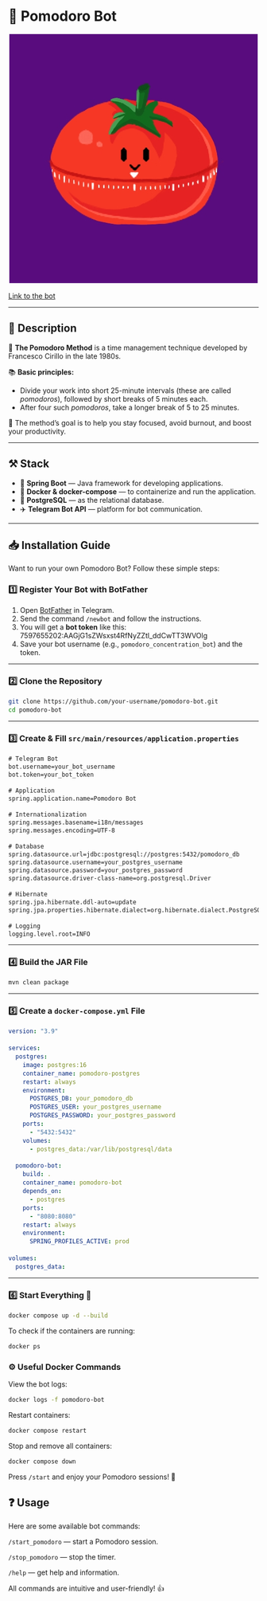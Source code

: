 # 🍅 Pomodoro Bot

<div align="center">
    <img width="500" src="assets/pomodoro-avatar.jpg" alt="pomodoro image"/>
</div>

[Link to the bot](https://telegram.me/pomodoro_concentration_bot)

---

## 📕 Description

🍅 **The Pomodoro Method** is a time management technique developed by Francesco Cirillo in the late 1980s.

📚 **Basic principles:**
- Divide your work into short 25-minute intervals (these are called _pomodoros_), followed by short breaks of 5 minutes each.
- After four such _pomodoros_, take a longer break of 5 to 25 minutes.

🎯 The method’s goal is to help you stay focused, avoid burnout, and boost your productivity.

---

## ⚒️ Stack

- 🌱 **Spring Boot** — Java framework for developing applications.
- 🐋 **Docker & docker-compose** — to containerize and run the application.
- 🐘 **PostgreSQL** — as the relational database.
- ✈️ **Telegram Bot API** — platform for bot communication.

---

## 📥 Installation Guide

Want to run your own Pomodoro Bot? Follow these simple steps:

### 1️⃣ Register Your Bot with BotFather

1. Open [BotFather](https://t.me/BotFather) in Telegram.
2. Send the command `/newbot` and follow the instructions.
3. You will get a **bot token** like this: 7597655202:AAGjG1sZWsxst4RfNyZZtl_ddCwTT3WVOlg
4. Save your bot username (e.g., `pomodoro_concentration_bot`) and the token.

---

### 2️⃣ Clone the Repository

```bash
git clone https://github.com/your-username/pomodoro-bot.git
cd pomodoro-bot
```

---
### 3️⃣ Create & Fill `src/main/resources/application.properties`
```properties
# Telegram Bot
bot.username=your_bot_username
bot.token=your_bot_token

# Application
spring.application.name=Pomodoro Bot

# Internationalization
spring.messages.basename=i18n/messages
spring.messages.encoding=UTF-8

# Database
spring.datasource.url=jdbc:postgresql://postgres:5432/pomodoro_db
spring.datasource.username=your_postgres_username
spring.datasource.password=your_postgres_password
spring.datasource.driver-class-name=org.postgresql.Driver

# Hibernate
spring.jpa.hibernate.ddl-auto=update
spring.jpa.properties.hibernate.dialect=org.hibernate.dialect.PostgreSQLDialect

# Logging
logging.level.root=INFO
```
---
### 4️⃣ Build the JAR File
```bash
mvn clean package
```
---
### 5️⃣ Create a `docker-compose.yml` File
```yaml
version: "3.9"

services:
  postgres:
    image: postgres:16
    container_name: pomodoro-postgres
    restart: always
    environment:
      POSTGRES_DB: your_pomodoro_db
      POSTGRES_USER: your_postgres_username
      POSTGRES_PASSWORD: your_postgres_password
    ports:
      - "5432:5432"
    volumes:
      - postgres_data:/var/lib/postgresql/data

  pomodoro-bot:
    build: .
    container_name: pomodoro-bot
    depends_on:
      - postgres
    ports:
      - "8080:8080"
    restart: always
    environment:
      SPRING_PROFILES_ACTIVE: prod

volumes:
  postgres_data:
 ```
---
### 6️⃣ Start Everything 🚀
```bash
docker compose up -d --build
````
To check if the containers are running:

```bash
docker ps
```

### ⚙️ Useful Docker Commands
View the bot logs:

```bash
docker logs -f pomodoro-bot
```
Restart containers:

```bash
docker compose restart
```

Stop and remove all containers:
```bash
docker compose down
```

Press `/start` and enjoy your Pomodoro sessions! 🍅

## ❓ Usage
Here are some available bot commands:

`/start_pomodoro` — start a Pomodoro session.

`/stop_pomodoro` — stop the timer.

`/help` — get help and information.

All commands are intuitive and user-friendly! 👍